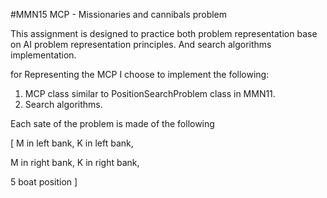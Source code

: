#MMN15 MCP - Missionaries and cannibals problem

This assignment is designed to practice both problem representation base on AI problem representation principles. And search algorithms implementation.


for Representing the MCP I choose to implement the following:

1. MCP class similar to PositionSearchProblem class in MMN11.
2. Search algorithms.


Each sate of the problem is made of the following

[
M in left bank,
K in left bank,

M in right bank,
K in right bank,

5 boat position
]

